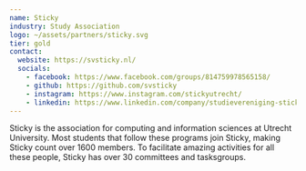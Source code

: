 ```yaml
---
name: Sticky
industry: Study Association
logo: ~/assets/partners/sticky.svg
tier: gold
contact:
  website: https://svsticky.nl/
  socials:
    - facebook: https://www.facebook.com/groups/814759978565158/
    - github: https://github.com/svsticky
    - instagram: https://www.instagram.com/stickyutrecht/
    - linkedin: https://www.linkedin.com/company/studievereniging-sticky/
---
```


Sticky is the association for computing and information sciences at Utrecht University. Most students that follow these programs join Sticky, making Sticky count over 1600 members. To facilitate amazing activities for all these people, Sticky has over 30 committees and tasksgroups.
